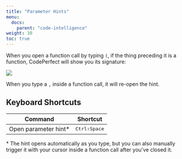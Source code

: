 ```yaml
---
title: "Parameter Hints"
menu:
  docs:
    parent: "code-intelligence"
weight: 30
toc: true
---
```


When you open a function call by typing `(`, if the thing preceding it is a
function, CodePerfect will show you its signature:

![](/parameter-hint.png)

When you type a `,` inside a function call, it will re-open the hint.

## Keyboard Shortcuts

| Command               | Shortcut                                    |
| --------------------- | ------------------------------------------- |
| Open parameter hint\* | <kbd>Ctrl</kbd><kbd>⇧</kbd><kbd>Space</kbd> |

\* The hint opens automatically as you type, but you can also manually trigger
it with your cursor inside a function call after you've closed it.
